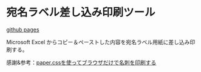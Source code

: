 # 宛名ラベル差し込み印刷ツール

[github pages](https://awtnb.github.io/yu-sho2-labelmaker/)

Microsoft Excel からコピー＆ペーストした内容を宛名ラベル用紙に差し込み印刷する。

感謝&参考：[paper.cssを使ってブラウザだけで名刺を印刷する](https://qiita.com/okoppe8/items/abcafdad3a894bca7f38)